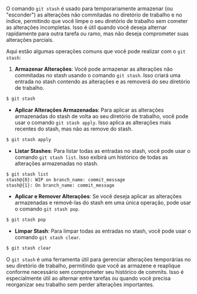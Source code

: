 O comando `git stash` é usado para temporariamente armazenar (ou "esconder") as alterações não commitadas no diretório de trabalho e no índice, permitindo que você limpe o seu diretório de trabalho sem cometer as alterações incompletas. Isso é útil quando você deseja alternar rapidamente para outra tarefa ou ramo, mas não deseja comprometer suas alterações parciais.

Aqui estão algumas operações comuns que você pode realizar com o `git stash`:

1. **Armazenar Alterações**: Você pode armazenar as alterações não commitadas no stash usando o comando `git stash`. Isso criará uma entrada no stash contendo as alterações e as removerá do seu diretório de trabalho.
```bash
$ git stash
```

- **Aplicar Alterações Armazenadas**: Para aplicar as alterações armazenadas do stash de volta ao seu diretório de trabalho, você pode usar o comando `git stash apply`. Isso aplica as alterações mais recentes do stash, mas não as remove do stash.

```bash
$ git stash apply
```

- **Listar Stashes**: Para listar todas as entradas no stash, você pode usar o comando `git stash list`. Isso exibirá um histórico de todas as alterações armazenadas no stash.

```bash
$ git stash list
stash@{0}: WIP on branch_name: commit_message
stash@{1}: On branch_name: commit_message
```

- **Aplicar e Remover Alterações**: Se você deseja aplicar as alterações armazenadas e removê-las do stash em uma única operação, pode usar o comando `git stash pop`.

```bash
$ git stash pop
```

- **Limpar Stash**: Para limpar todas as entradas no stash, você pode usar o comando `git stash clear`.

```bash
$ git stash clear
```

O `git stash` é uma ferramenta útil para gerenciar alterações temporárias no seu diretório de trabalho, permitindo que você as armazene e reaplique conforme necessário sem comprometer seu histórico de commits. Isso é especialmente útil ao alternar entre tarefas ou quando você precisa reorganizar seu trabalho sem perder alterações importantes.